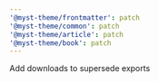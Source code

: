 ```yaml
---
'@myst-theme/frontmatter': patch
'@myst-theme/common': patch
'@myst-theme/article': patch
'@myst-theme/book': patch
---
```


Add downloads to supersede exports
